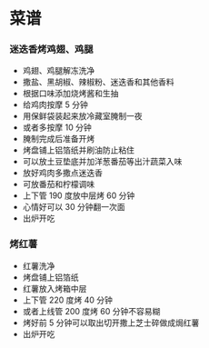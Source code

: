 # 菜谱

### 迷迭香烤鸡翅、鸡腿

- 鸡翅、鸡腿解冻洗净
- 撒盐、黑胡椒、辣椒粉、迷迭香和其他香料
- 根据口味添加烧烤酱和生抽
- 给鸡肉按摩 5 分钟
- 用保鲜袋装起来放冷藏室腌制一夜
- 或者多按摩 10 分钟
- 腌制完成后准备开烤
- 烤盘铺上铝箔纸并刷油防止粘住
- 可以放土豆垫底并加洋葱番茄等出汁蔬菜入味
- 放好鸡肉多撒点迷迭香
- 可放番茄和柠檬调味
- 上下管 190 度放中层烤 60 分钟
- 心情好可以 30 分钟翻一次面
- 出炉开吃

### 烤红薯

- 红薯洗净
- 烤盘铺上铝箔纸
- 红薯放入烤箱中层
- 上下管 220 度烤 40 分钟
- 或者上线管 200 度烤 60 分钟不容易糊
- 烤好前 5 分钟可以取出切开撒上芝士碎做成焗红薯
- 出炉开吃
